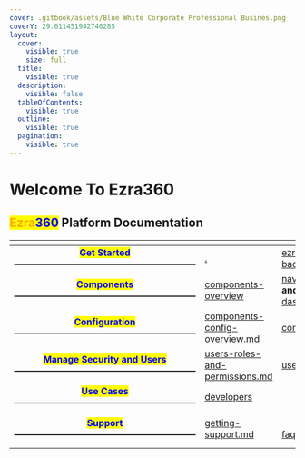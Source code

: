```yaml
---
cover: .gitbook/assets/Blue White Corporate Professional Busines.png
coverY: 29.611451942740285
layout:
  cover:
    visible: true
    size: full
  title:
    visible: true
  description:
    visible: false
  tableOfContents:
    visible: true
  outline:
    visible: true
  pagination:
    visible: true
---
```


# Welcome To Ezra360

## &#x20;                          <mark style="color:orange;">Ezra</mark><mark style="color:blue;">360</mark> Platform Documentation

<table data-card-size="large" data-view="cards"><thead><tr><th align="center"></th><th></th><th></th><th></th></tr></thead><tbody><tr><td align="center"><mark style="color:blue;"><strong>Get Started</strong></mark><br><strong>————————————————————</strong></td><td><a data-mention href="./">.</a><br></td><td><a data-mention href="get-started/ezra360-background/">ezra360-background</a><br></td><td><a data-mention href="get-started/user-guide.md">user-guide.md</a></td></tr><tr><td align="center"><mark style="color:blue;"><strong>Components</strong></mark><strong>————————————————————</strong></td><td><a data-mention href="overview/components-overview/">components-overview</a><br></td><td><a data-mention href="overview/components-overview/navigation.md">navigation.md</a> <strong>and</strong> <a data-mention href="overview/components-overview/dashboard.md">dashboard.md</a><br></td><td><a data-mention href="overview/components-overview/forms/">forms</a></td></tr><tr><td align="center"><mark style="color:blue;"><strong>Configuration</strong></mark><br><strong>————————————————————</strong></td><td><a data-mention href="configurations/components-config-overview.md">components-config-overview.md</a><br></td><td><a data-mention href="configurations/components/">components</a></td><td><br><a data-mention href="configurations/integrations/">integrations</a></td></tr><tr><td align="center"><mark style="color:blue;"><strong>Manage Security and Users</strong></mark><br><strong>————————————————————</strong></td><td><a data-mention href="security-and-roles/users-roles-and-permissions.md">users-roles-and-permissions.md</a><br></td><td><a data-mention href="security-and-roles/user-roles.md">user-roles.md</a><br></td><td><a data-mention href="security-and-roles/security-roles-and-privileges.md">security-roles-and-privileges.md</a></td></tr><tr><td align="center"><mark style="color:blue;"><strong>Use Cases</strong></mark><br><strong>————————————————————</strong></td><td><a data-mention href="use-cases/developers/">developers</a></td><td></td><td><a data-mention href="use-cases/tenants/">tenants</a></td></tr><tr><td align="center"><mark style="color:blue;"><strong>Support</strong></mark><br><strong>————————————————————</strong></td><td><a data-mention href="ezra-support/getting-support.md">getting-support.md</a></td><td><br><a data-mention href="ezra-support/faqs.md">faqs.md</a></td><td><br><a data-mention href="ezra-support/contact-us.md">contact-us.md</a></td></tr></tbody></table>
